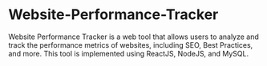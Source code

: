 # Website-Performance-Tracker
Website Performance Tracker is a web tool that allows users to analyze and track the performance metrics of websites, including SEO, Best Practices, and more. This tool is implemented using ReactJS, NodeJS, and MySQL.
